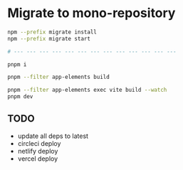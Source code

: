 # Migrate to mono-repository

```sh
npm --prefix migrate install
npm --prefix migrate start

# --- --- --- --- --- --- --- --- --- --- --- --- ---

pnpm i

pnpm --filter app-elements build

pnpm --filter app-elements exec vite build --watch
pnpm dev
```

## TODO

- update all deps to latest
- circleci deploy
- netlify deploy
- vercel deploy
